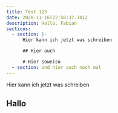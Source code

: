 ```yaml
---
title: Test 123
date: 2020-11-16T22:58:37.341Z
description: Hallo. Fabian
sections:
  - section: |-
      Hier kann ich jetzt was schreiben

      ## Hier auch

      # Hier soweiso
  - section: Und hier auch noch mal
---
```

Hier kann ich jetzt was schreiben

## Hallo